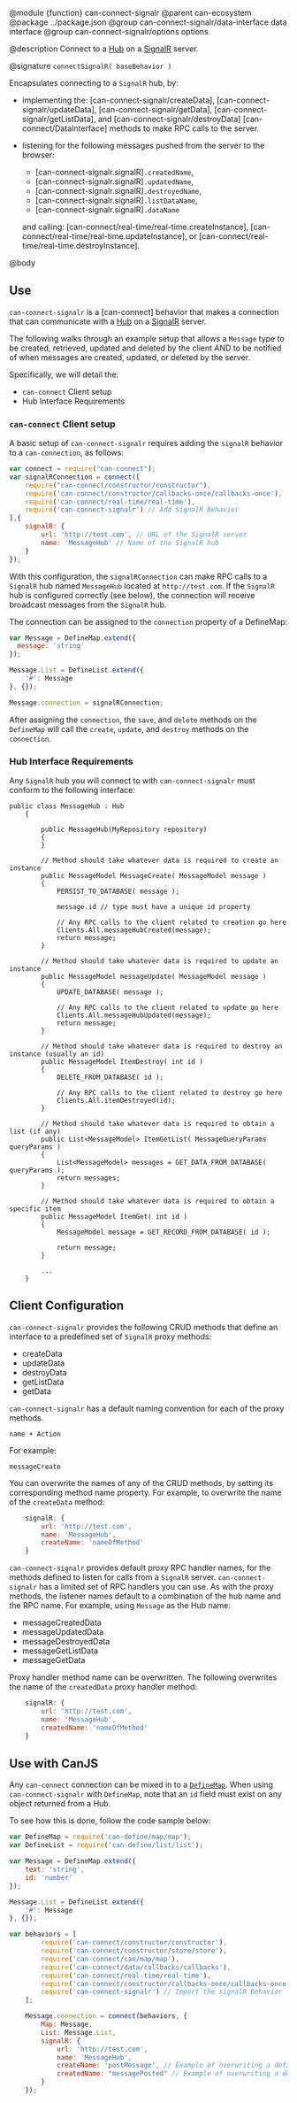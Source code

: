 @module {function} can-connect-signalr
@parent can-ecosystem
@package ../package.json
@group can-connect-signalr/data-interface data interface
@group can-connect-signalr/options options

@description Connect to a
[Hub](https://docs.microsoft.com/en-us/aspnet/signalr/overview/guide-to-the-api/hubs-api-guide-server) on a
[SignalR](https://docs.microsoft.com/en-us/aspnet/signalr/) server.

@signature `connectSignalR( baseBehavior )`

Encapsulates connecting to a `SignalR` hub, by:

- implementing the: [can-connect-signalr/createData],  [can-connect-signalr/updateData], [can-connect-signalr/getData], [can-connect-signalr/getListData], and [can-connect-signalr/destroyData] [can-connect/DataInterface] methods to make RPC calls to the server.
- listening for the following messages pushed from the server to the browser:
  - [can-connect-signalr.signalR]`.createdName`,
  - [can-connect-signalr.signalR]`.updatedName`,
  - [can-connect-signalr.signalR]`.destroyedName`,
  - [can-connect-signalr.signalR]`.listDataName`,
  - [can-connect-signalr.signalR]`.dataName`

  and calling: [can-connect/real-time/real-time.createInstance], [can-connect/real-time/real-time.updateInstance], or [can-connect/real-time/real-time.destroyInstance].

@body

## Use

`can-connect-signalr` is a [can-connect] behavior that makes a connection that can communicate with a
[Hub](https://docs.microsoft.com/en-us/aspnet/signalr/overview/guide-to-the-api/hubs-api-guide-server) on a
[SignalR](https://docs.microsoft.com/en-us/aspnet/signalr/) server.

The following walks through an example setup that allows a `Message`
type to be created, retrieved, updated and deleted by the client AND
to be notified of when messages are created, updated, or deleted by the
server.

Specifically, we will detail the:

 - `can-connect` Client setup
 - Hub Interface Requirements

### `can-connect` Client setup

A basic setup of `can-connect-signalr` requires adding the `signalR` behavior to a `can-connection`, as follows:

```js
var connect = require("can-connect");
var signalRConnection = connect([
  	require("can-connect/constructor/constructor"),
  	require('can-connect/constructor/callbacks-once/callbacks-once'),
  	require('can-connect/real-time/real-time'),
    require('can-connect-signalr') // Add SignalR Behavior
],{
    signalR: {
        url: 'http://test.com', // URL of the SignalR server
        name: 'MessageHub' // Name of the SignalR hub
    }
});
```

With this configuration, the `signalRConnection` can make RPC calls to a `SignalR` hub named `MessageHub`
located at `http://test.com`. If the `SignalR` hub is configured correctly (see below), the connection will 
receive broadcast messages from the `SignalR` hub.

The connection can be assigned to the `connection` property of a DefineMap:

```js
var Message = DefineMap.extend({
  message: 'string'
});

Message.List = DefineList.extend({
	'#': Message
}, {});

Message.connection = signalRConnection;
```

After assigning the `connection`, the `save`, and `delete` methods on the `DefineMap` will call the `create`, `update`, 
and `destroy` methods on the `connection`. 

### Hub Interface Requirements

Any `SignalR` hub you will connect to with `can-connect-signalr` must conform to the following interface:

```c-sharp
public class MessageHub : Hub
    {

        public MessageHub(MyRepository repository)
        {
        }

		// Method should take whatever data is required to create an instance
        public MessageModel MessageCreate( MessageModel message )
        {
            PERSIST_TO_DATABASE( message );

            message.id // type must have a unique id property

            // Any RPC calls to the client related to creation go here
            Clients.All.messageHubCreated(message);
            return message;
        }

		// Method should take whatever data is required to update an instance
        public MessageModel messageUpdate( MessageModel message )
        {
            UPDATE_DATABASE( message );

            // Any RPC calls to the client related to update go here
            Clients.All.messageHubUpdated(message);
            return message;
        }

		// Method should take whatever data is required to destroy an instance (usually an id)
        public MessageModel ItemDestroy( int id )
        {
            DELETE_FROM_DATABASE( id );
            
            // Any RPC calls to the client related to destroy go here
            Clients.All.itemDestroyed(id);
        }

		// Method should take whatever data is required to obtain a list (if any)
        public List<MessageModel> ItemGetList( MessageQueryParams queryParams )
        {
            List<MessageModel> messages = GET_DATA_FROM_DATABASE( queryParams );
            return messages;
        }

        // Method should take whatever data is required to obtain a specific item
        public MessageModel ItemGet( int id )
        {
            MessageModel message = GET_RECORD_FROM_DATABASE( id );
            
            return message;
        }

        ...
    }
```

## Client Configuration

`can-connect-signalr` provides the following CRUD methods that define an interface to a predefined set of
`SignalR` proxy methods:

 - createData
 - updateData
 - destroyData
 - getListData
 - getData

`can-connect-signalr` has a default naming convention for each of the proxy methods. 

```
name + Action
```
For example:
```
messageCreate
```

You can overwrite the names of any of the CRUD methods, by setting its corresponding method name property. For example,
to overwrite the name of the `createData` method:

```js
    signalR: {
        url: 'http://test.com',
        name: 'MessageHub',
        createName: 'nameOfMethod'
    }
```

`can-connect-signalr` provides default proxy RPC handler names, for the methods defined to listen for calls
from a `SignalR` server. `can-connect-signalr` has a limited set of RPC handlers you can use. As with the proxy methods, 
the listener names default to a combination of the hub name and the RPC name. For example, using `Message` as the Hub name:

 - messageCreatedData
 - messageUpdatedData
 - messageDestroyedData
 - messageGetListData
 - messageGetData

Proxy handler method name can be overwritten. The following overwrites the name of the `createdData` proxy handler method:

```js
    signalR: {
        url: 'http://test.com',
        name: 'MessageHub',
        createdName: 'nameOfMethod'
    }
```

## Use with CanJS

Any `can-connect` connection can be mixed in to a [`DefineMap`](DefineMap). When using `can-connect-signalr`
with `DefineMap`, note that an `id` field must exist on any object returned from a Hub.

To see how this is done, follow the code sample below:

```js
var DefineMap = require('can-define/map/map');
var DefineList = require('can-define/list/list');

var Message = DefineMap.extend({
	text: 'string',
	id: 'number'
});

Message.List = DefineList.extend({
	'#': Message
}, {});

var behaviors = [
		require('can-connect/constructor/constructor'),
		require('can-connect/constructor/store/store'),
		require('can-connect/can/map/map'),
		require('can-connect/data/callbacks/callbacks'),
		require('can-connect/real-time/real-time'),
		require('can-connect/constructor/callbacks-once/callbacks-once'),
		require('can-connect-signalr') // Import the signalR Behavior
	];

	Message.connection = connect(behaviors, {
		Map: Message,
		List: Message.List,
		signalR: {
			url: 'http://test.com',
			name: 'MessageHub',
			createName: 'postMessage', // Example of overwriting a default method name.
			createdName: "messagePosted" // Example of overwriting a default listener name.
		}
	});
```
